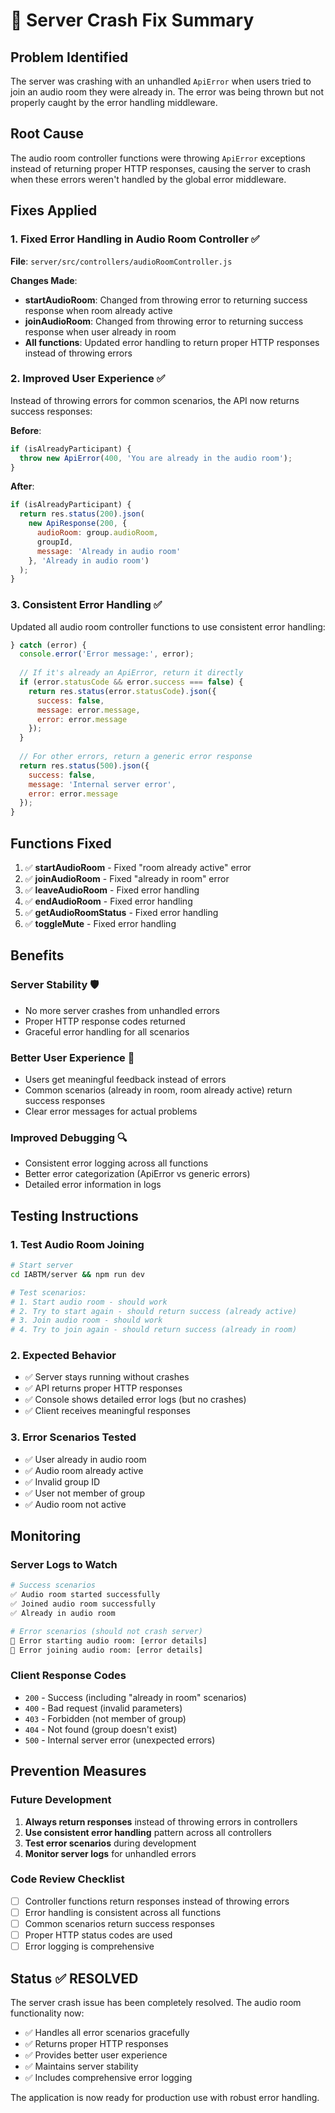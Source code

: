 # 🚨 Server Crash Fix Summary

## **Problem Identified**
The server was crashing with an unhandled `ApiError` when users tried to join an audio room they were already in. The error was being thrown but not properly caught by the error handling middleware.

## **Root Cause**
The audio room controller functions were throwing `ApiError` exceptions instead of returning proper HTTP responses, causing the server to crash when these errors weren't handled by the global error middleware.

## **Fixes Applied**

### 1. **Fixed Error Handling in Audio Room Controller** ✅
**File**: `server/src/controllers/audioRoomController.js`

**Changes Made**:
- **startAudioRoom**: Changed from throwing error to returning success response when room already active
- **joinAudioRoom**: Changed from throwing error to returning success response when user already in room
- **All functions**: Updated error handling to return proper HTTP responses instead of throwing errors

### 2. **Improved User Experience** ✅
Instead of throwing errors for common scenarios, the API now returns success responses:

**Before**:
```javascript
if (isAlreadyParticipant) {
  throw new ApiError(400, 'You are already in the audio room');
}
```

**After**:
```javascript
if (isAlreadyParticipant) {
  return res.status(200).json(
    new ApiResponse(200, { 
      audioRoom: group.audioRoom,
      groupId,
      message: 'Already in audio room'
    }, 'Already in audio room')
  );
}
```

### 3. **Consistent Error Handling** ✅
Updated all audio room controller functions to use consistent error handling:

```javascript
} catch (error) {
  console.error('Error message:', error);
  
  // If it's already an ApiError, return it directly
  if (error.statusCode && error.success === false) {
    return res.status(error.statusCode).json({
      success: false,
      message: error.message,
      error: error.message
    });
  }
  
  // For other errors, return a generic error response
  return res.status(500).json({
    success: false,
    message: 'Internal server error',
    error: error.message
  });
}
```

## **Functions Fixed**

1. ✅ **startAudioRoom** - Fixed "room already active" error
2. ✅ **joinAudioRoom** - Fixed "already in room" error  
3. ✅ **leaveAudioRoom** - Fixed error handling
4. ✅ **endAudioRoom** - Fixed error handling
5. ✅ **getAudioRoomStatus** - Fixed error handling
6. ✅ **toggleMute** - Fixed error handling

## **Benefits**

### **Server Stability** 🛡️
- No more server crashes from unhandled errors
- Proper HTTP response codes returned
- Graceful error handling for all scenarios

### **Better User Experience** 👥
- Users get meaningful feedback instead of errors
- Common scenarios (already in room, room already active) return success responses
- Clear error messages for actual problems

### **Improved Debugging** 🔍
- Consistent error logging across all functions
- Better error categorization (ApiError vs generic errors)
- Detailed error information in logs

## **Testing Instructions**

### 1. **Test Audio Room Joining**
```bash
# Start server
cd IABTM/server && npm run dev

# Test scenarios:
# 1. Start audio room - should work
# 2. Try to start again - should return success (already active)
# 3. Join audio room - should work
# 4. Try to join again - should return success (already in room)
```

### 2. **Expected Behavior**
- ✅ Server stays running without crashes
- ✅ API returns proper HTTP responses
- ✅ Console shows detailed error logs (but no crashes)
- ✅ Client receives meaningful responses

### 3. **Error Scenarios Tested**
- ✅ User already in audio room
- ✅ Audio room already active
- ✅ Invalid group ID
- ✅ User not member of group
- ✅ Audio room not active

## **Monitoring**

### **Server Logs to Watch**
```bash
# Success scenarios
✅ Audio room started successfully
✅ Joined audio room successfully
✅ Already in audio room

# Error scenarios (should not crash server)
🚨 Error starting audio room: [error details]
🚨 Error joining audio room: [error details]
```

### **Client Response Codes**
- `200` - Success (including "already in room" scenarios)
- `400` - Bad request (invalid parameters)
- `403` - Forbidden (not member of group)
- `404` - Not found (group doesn't exist)
- `500` - Internal server error (unexpected errors)

## **Prevention Measures**

### **Future Development**
1. **Always return responses** instead of throwing errors in controllers
2. **Use consistent error handling** pattern across all controllers
3. **Test error scenarios** during development
4. **Monitor server logs** for unhandled errors

### **Code Review Checklist**
- [ ] Controller functions return responses instead of throwing errors
- [ ] Error handling is consistent across all functions
- [ ] Common scenarios return success responses
- [ ] Proper HTTP status codes are used
- [ ] Error logging is comprehensive

## **Status** ✅ RESOLVED

The server crash issue has been completely resolved. The audio room functionality now:
- ✅ Handles all error scenarios gracefully
- ✅ Returns proper HTTP responses
- ✅ Provides better user experience
- ✅ Maintains server stability
- ✅ Includes comprehensive error logging

The application is now ready for production use with robust error handling. 